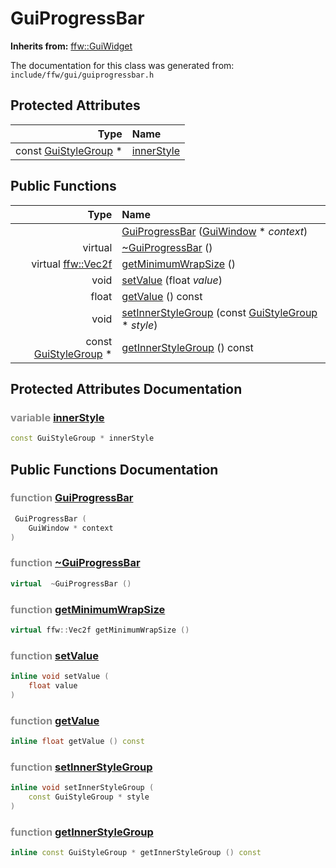 GuiProgressBar
===================================


**Inherits from:** [ffw::GuiWidget](ffw_GuiWidget.html)

The documentation for this class was generated from: `include/ffw/gui/guiprogressbar.h`



## Protected Attributes

| Type | Name |
| -------: | :------- |
|  const [GuiStyleGroup](ffw_GuiStyleGroup.html) * | [innerStyle](#2088ea0c) |


## Public Functions

| Type | Name |
| -------: | :------- |
|   | [GuiProgressBar](#18ef4ac5) ([GuiWindow](ffw_GuiWindow.html) * _context_)  |
|  virtual  | [~GuiProgressBar](#1cab6210) ()  |
|  virtual [ffw::Vec2f](ffw.html#fcfaa6c5) | [getMinimumWrapSize](#f7d3b074) ()  |
|  void | [setValue](#c0ac5c32) (float _value_)  |
|  float | [getValue](#94910938) () const  |
|  void | [setInnerStyleGroup](#e9d69b0b) (const [GuiStyleGroup](ffw_GuiStyleGroup.html) * _style_)  |
|  const [GuiStyleGroup](ffw_GuiStyleGroup.html) * | [getInnerStyleGroup](#54530f35) () const  |


## Protected Attributes Documentation

### <span style="opacity:0.5;">variable</span> <a id="2088ea0c" href="#2088ea0c">innerStyle</a>

```cpp
const GuiStyleGroup * innerStyle
```





## Public Functions Documentation

### <span style="opacity:0.5;">function</span> <a id="18ef4ac5" href="#18ef4ac5">GuiProgressBar</a>

```cpp
 GuiProgressBar (
    GuiWindow * context
) 
```



### <span style="opacity:0.5;">function</span> <a id="1cab6210" href="#1cab6210">~GuiProgressBar</a>

```cpp
virtual  ~GuiProgressBar () 
```



### <span style="opacity:0.5;">function</span> <a id="f7d3b074" href="#f7d3b074">getMinimumWrapSize</a>

```cpp
virtual ffw::Vec2f getMinimumWrapSize () 
```



### <span style="opacity:0.5;">function</span> <a id="c0ac5c32" href="#c0ac5c32">setValue</a>

```cpp
inline void setValue (
    float value
) 
```



### <span style="opacity:0.5;">function</span> <a id="94910938" href="#94910938">getValue</a>

```cpp
inline float getValue () const 
```



### <span style="opacity:0.5;">function</span> <a id="e9d69b0b" href="#e9d69b0b">setInnerStyleGroup</a>

```cpp
inline void setInnerStyleGroup (
    const GuiStyleGroup * style
) 
```



### <span style="opacity:0.5;">function</span> <a id="54530f35" href="#54530f35">getInnerStyleGroup</a>

```cpp
inline const GuiStyleGroup * getInnerStyleGroup () const 
```





